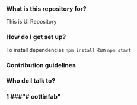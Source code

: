 ### What is this repository for? ###

This is UI Repository

### How do I get set up? ###
To install dependencies `npm install`
Run `npm start`


### Contribution guidelines ###

### Who do I talk to? ###

### 1 ###"# cottinfab" 
